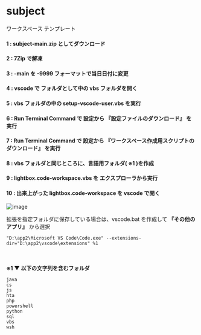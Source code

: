 # subject
ワークスペース テンプレート

#### 1 : subject-main.zip としてダウンロード

#### 2 : 7Zip で解凍

#### 3 : -main を -9999 フォーマットで当日日付に変更

#### 4 : vscode で フォルダとして中の vbs フォルダを開く

#### 5 : vbs フォルダの中の setup-vscode-user.vbs を実行

#### 6 : Run Terminal Command で 設定から 『設定ファイルのダウンロード』 を実行

#### 7 : Run Terminal Command で 設定から 『ワークスペース作成用スクリプトのダウンロード』 を実行

#### 8 : vbs フォルダと同じところに、言語用フォルダ( ※1 )を作成

#### 9 : lightbox.code-workspace.vbs を エクスプローラから実行

#### 10 : 出来上がった lightbox.code-workspace を vscode で開く
![image](https://user-images.githubusercontent.com/1501327/134792059-fea2d3a3-c180-4246-bc03-5f3a6814adaf.png)

拡張を指定フォルダに保存している場合は、vscode.bat を作成して **『その他のアプリ』** から選択
```
"D:\app2\Microsoft VS Code\Code.exe" --extensions-dir="D:\app2\vscode\extensions" %1
```

\
\
**※1 ▼ 以下の文字列を含むフォルダ**
```
java
cs
js
hta
php
powershell
python
sql
vbs
wsh
```
